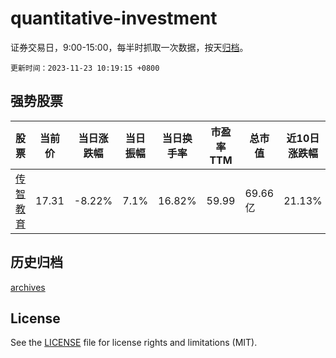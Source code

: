# quantitative-investment

证券交易日，9:00-15:00，每半时抓取一次数据，按天[归档](archives)。

`更新时间：2023-11-23 10:19:15 +0800`

## 强势股票

|股票|当前价|当日涨跌幅|当日振幅|当日换手率|市盈率TTM|总市值|近10日涨跌幅|
|----|----|----|----|----|----|----|----|
|[传智教育](https://xueqiu.com/S/SZ003032)|17.31|-8.22%|7.1%|16.82%|59.99|69.66亿|21.13%|

## 历史归档

[archives](archives)

## License

See the [LICENSE](LICENSE) file for license rights and limitations (MIT).